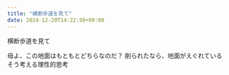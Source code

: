 ```yaml
---
title: "横断歩道を見て"
date: 2024-12-20T14:22:50+09:00
---
```

横断歩道を見て

母よ、この地面はもともとどちらなのだ？
削られたなら、地面がえぐれている
そう考える理性的思考
